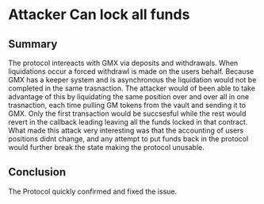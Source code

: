 # Attacker Can lock all funds

## Summary 

The protocol intereacts with GMX via deposits and withdrawals. When liquidations occur a forced withdrawl is made on the users behalf. Because GMX has a keeper system and is asynchronous the liquidation would not be completed in the same trasnaction. The attacker would of been able to take advantage of this by liquidating the same position over and over all in one trasnaction, each time pulling GM tokens from the vault and sending it to GMX. Only the first transaction would be succsesful while the rest would revert in the callback leading leaving all the funds locked in that contract. What made this attack very interesting was that the accounting of users positions didnt change, and any attempt to put funds back in the protocol would further break the state making the protocol unusable. 

## Conclusion 

The Protocol quickly confirmed and fixed the issue.


